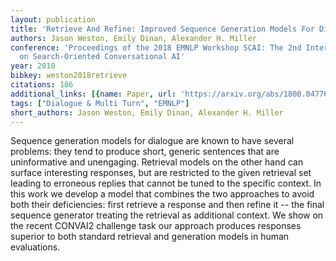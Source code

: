 ```yaml
---
layout: publication
title: 'Retrieve And Refine: Improved Sequence Generation Models For Dialogue'
authors: Jason Weston, Emily Dinan, Alexander H. Miller
conference: 'Proceedings of the 2018 EMNLP Workshop SCAI: The 2nd International Workshop
  on Search-Oriented Conversational AI'
year: 2018
bibkey: weston2018retrieve
citations: 186
additional_links: [{name: Paper, url: 'https://arxiv.org/abs/1808.04776'}]
tags: ["Dialogue & Multi Turn", "EMNLP"]
short_authors: Jason Weston, Emily Dinan, Alexander H. Miller
---
```

Sequence generation models for dialogue are known to have several problems:
they tend to produce short, generic sentences that are uninformative and
unengaging. Retrieval models on the other hand can surface interesting
responses, but are restricted to the given retrieval set leading to erroneous
replies that cannot be tuned to the specific context. In this work we develop a
model that combines the two approaches to avoid both their deficiencies: first
retrieve a response and then refine it -- the final sequence generator treating
the retrieval as additional context. We show on the recent CONVAI2 challenge
task our approach produces responses superior to both standard retrieval and
generation models in human evaluations.